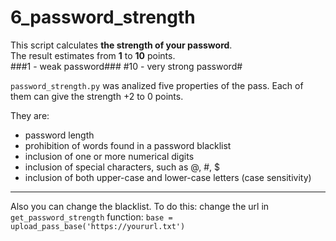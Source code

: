 # 6_password_strength 
  This script calculates **the strength of your password**.   
  The result estimates from __1__ to __10__ points.  
###1 - weak password###
#10 - very strong password#

`password_strength.py` was analized  five properties of the pass. Each of them can give the strength +2 to 0 points.

They are: 

* password length
* prohibition of words found in a password blacklist
* inclusion of one or more numerical digits
* inclusion of special characters, such as @, #, $
* inclusion of both upper-case and lower-case letters (case sensitivity)

___

Also you can change the blacklist.  To do this: 
  change the url in `get_password_strength` function:
  `base = upload_pass_base('https://yoururl.txt')`
   
